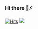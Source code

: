 ### Hi there 👋⚡
[![Hits](https://hits.seeyoufarm.com/api/count/incr/badge.svg?url=https%3A%2F%2Fgithub.com%2FSyeong0013&count_bg=%2379C83D&title_bg=%23555555&icon=&icon_color=%23E7E7E7&title=hits&edge_flat=false)](https://hits.seeyoufarm.com)
<img src="https://img.shields.io/badge/spring-#6DB33F?style=for-the-badge&logo=spring&logoColor=black">

